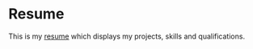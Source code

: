 # Resume
This is my [resume](https://mateusz-tatarski.github.io/resume/) which displays my projects, skills and qualifications.